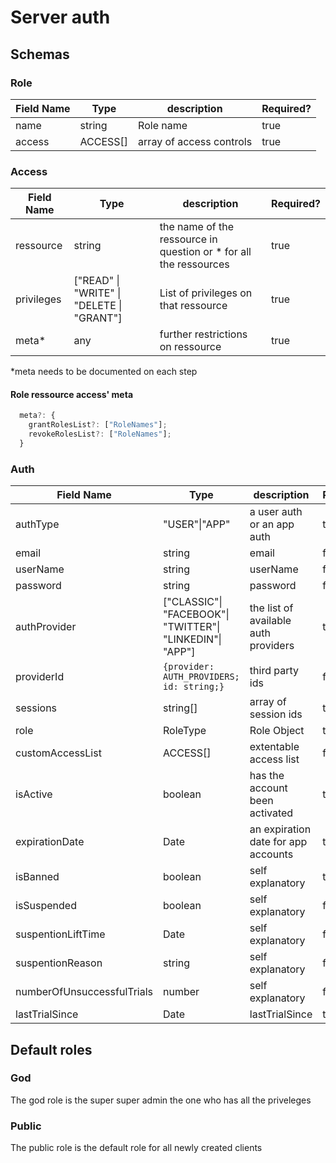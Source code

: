 # Server auth

## Schemas

### Role

| Field Name | Type     | description              | Required? |
| ---------- | -------- | ------------------------ | --------- |
| name       | string   | Role name                | true      |
| access     | ACCESS[] | array of access controls | true      |

### Access

| Field Name | Type                                      | description                                                        | Required? |
| ---------- | ----------------------------------------- | ------------------------------------------------------------------ | --------- |
| ressource  | string                                    | the name of the ressource in question or \* for all the ressources | true      |
| privileges | ["READ" \| "WRITE" \| "DELETE \| "GRANT"] | List of privileges on that ressource                               | true      |
| meta\*     | any                                       | further restrictions on ressource                                  | true      |

\*meta needs to be documented on each step

#### Role ressource access' meta

```typescript
  meta?: {
    grantRolesList?: ["RoleNames"];
    revokeRolesList?: ["RoleNames"];
  }
```

### Auth

| Field Name                 | Type                                                      | description                          | Required? |
| -------------------------- | --------------------------------------------------------- | ------------------------------------ | --------- |
| authType                   | "USER"\|"APP"                                             | a user auth or an app auth           | true      |
| email                      | string                                                    | email                                | false     |
| userName                   | string                                                    | userName                             | false     |
| password                   | string                                                    | password                             | false     |
| authProvider               | ["CLASSIC"\| "FACEBOOK"\| "TWITTER"\| "LINKEDIN"\| "APP"] | the list of available auth providers | true      |
| providerId                 | `{provider: AUTH_PROVIDERS; id: string;}`                 | third party ids                      | false     |
| sessions                   | string[]                                                  | array of session ids                 | true      |
| role                       | RoleType                                                  | Role Object                          | true      |
| customAccessList           | ACCESS[]                                                  | extentable access list               | false     |
| isActive                   | boolean                                                   | has the account been activated       | true      |
| expirationDate             | Date                                                      | an expiration date for app accounts  | true      |
| isBanned                   | boolean                                                   | self explanatory                     | true      |
| isSuspended                | boolean                                                   | self explanatory                     | false     |
| suspentionLiftTime         | Date                                                      | self explanatory                     | false     |
| suspentionReason           | string                                                    | self explanatory                     | false     |
| numberOfUnsuccessfulTrials | number                                                    | self explanatory                     | false     |
| lastTrialSince             | Date                                                      | lastTrialSince                       | true      |

## Default roles

### God

The god role is the super super admin the one who has all the priveleges

### Public

The public role is the default role for all newly created clients
